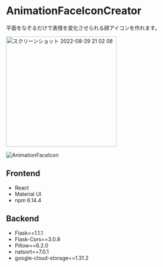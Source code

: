# AnimationFaceIconCreator
平面をなぞるだけで表情を変化させられる顔アイコンを作れます。

<img width="300" alt="スクリーンショット 2022-08-29 21 02 08" src="https://user-images.githubusercontent.com/19424097/187196877-7a962ff1-1a72-423d-a316-74c050d52275.png">

![AnimationFaceIcon](https://storage.googleapis.com/faceicons/face-2cfec043dd6236d0a5842f7f4cdaa4fcaefbd7f26ebc8c2a3469fe50.gif)

## Frontend
- React
- Material UI
- npm 6.14.4

## Backend
- Flask==1.1.1
- Flask-Cors==3.0.8
- Pillow==6.2.0
- natsort==7.0.1
- google-cloud-storage==1.31.2
